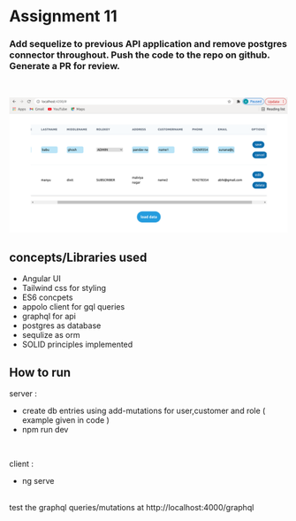 # Assignment 11

### Add sequelize to previous API application and remove postgres connector throughout. Push the code to the repo on github. Generate a PR for review.

<br />

![Alt text](./project.png?raw=true "Title")


## concepts/Libraries used

* Angular UI
* Tailwind css for styling
* ES6 concpets
* appolo client for gql queries
* graphql for api
* postgres as database
* sequlize as orm
* SOLID principles implemented

## How to run

server : 
* create db entries using add-mutations for user,customer and role ( example given in code )
* npm run dev
<br />

client : 
* ng serve 

<br />
test the graphql queries/mutations at http://localhost:4000/graphql

<br />
<br />
<br />


